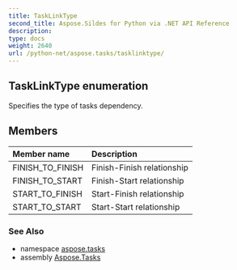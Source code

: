 ```yaml
---
title: TaskLinkType
second_title: Aspose.Sildes for Python via .NET API Reference
description: 
type: docs
weight: 2640
url: /python-net/aspose.tasks/tasklinktype/
---
```


## TaskLinkType enumeration

Specifies the type of tasks dependency.

## Members
| Member name | Description |
| :- | :- |
|FINISH_TO_FINISH|Finish-Finish relationship|
|FINISH_TO_START|Finish-Start relationship|
|START_TO_FINISH|Start-Finish relationship|
|START_TO_START|Start-Start relationship|

### See Also

* namespace [aspose.tasks](/tasks/python-net/aspose.tasks/)
* assembly [Aspose.Tasks](/tasks/python-net/)

